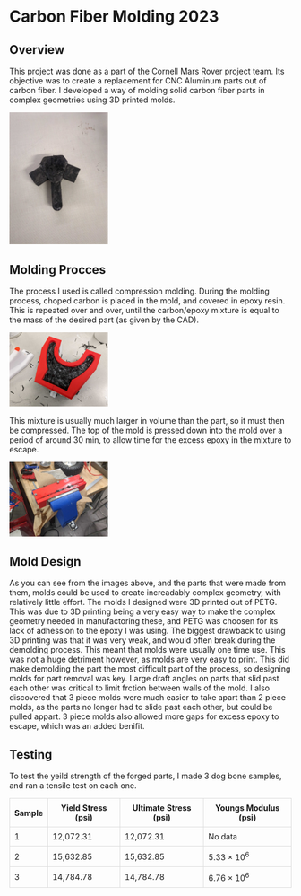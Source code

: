 # Carbon Fiber Molding 2023 #

## Overview ##

This project was done as a part of the Cornell Mars Rover project team. Its objective was to 
create a replacement for CNC Aluminum parts out of carbon fiber. I developed a way of molding 
solid carbon fiber parts in complex geometries using 3D printed molds. 

<img src="images/CF_Suspension_Part.jpg" alt="Frame CAD" width="35%" />

## Molding Procces ##

The process I used is called compression molding. During the molding process, choped carbon 
is placed in the mold, and covered in epoxy resin. This is repeated over and over, until the 
carbon/epoxy mixture is equal to the mass of the desired part (as given by the CAD).

<img src="images/Carbon_in_Mold.jpg" alt="Frame CAD" width="35%" />

This mixture is usually much larger in volume than the part, so it must then be compressed. 
The top of the mold is pressed down into the mold over a period of around 30 min, to allow 
time for the excess epoxy in the mixture to escape. 

<img src="images/Mold_in_Vise.jpg" alt="Frame CAD" width="35%" />

## Mold Design ##

As you can see from the images above, and the parts that were made from them, molds could be 
used to create increadably complex geometry, with relatively little effort. The molds I 
designed were 3D printed out of PETG. This was due to 3D printing being a very easy way to 
make the complex geometry needed in manufactoring these, and PETG was choosen for its lack 
of adhession to the epoxy I was using. The biggest drawback to using 3D printing was that 
it was very weak, and would often break during the demolding process. This meant that molds
were usually one time use. This was not a huge detriment however, as molds are very easy to 
print. This did make demolding the part the most difficult part of the process, so designing 
molds for part removal was key. Large draft angles on parts that slid past each other was
critical to limit frction between walls of the mold. I also discovered that 3 piece molds 
were much easier to take apart than 2 piece molds, as the parts no longer had to slide past
each other, but could be pulled appart. 3 piece molds also allowed more gaps for excess epoxy 
to escape, which was an added benifit.

## Testing ##

To test the yeild strength of the forged parts, I made 3 dog bone samples, and ran a tensile 
test on each one. 

<table style="width:100%; border-collapse: collapse;">
  <tr>
    <th style="border: 1px solid #ddd; padding: 8px;">Sample</th>
    <th style="border: 1px solid #ddd; padding: 8px;">Yield Stress (psi)</th>
    <th style="border: 1px solid #ddd; padding: 8px;">Ultimate Stress (psi)</th>
    <th style="border: 1px solid #ddd; padding: 8px;">Youngs Modulus (psi)</th>
  </tr>
  <tr>
    <td style="border: 1px solid #ddd; padding: 8px;">1</td>
    <td style="border: 1px solid #ddd; padding: 8px;">12,072.31</td>
    <td style="border: 1px solid #ddd; padding: 8px;">12,072.31</td>
    <td style="border: 1px solid #ddd; padding: 8px;">No data</td>
  </tr>
  <tr>
    <td style="border: 1px solid #ddd; padding: 8px;">2</td>
    <td style="border: 1px solid #ddd; padding: 8px;">15,632.85</td>
    <td style="border: 1px solid #ddd; padding: 8px;">15,632.85</td>
    <td style="border: 1px solid #ddd; padding: 8px;">5.33 × 10<sup>6</sup></td>
  </tr>
  <tr>
    <td style="border: 1px solid #ddd; padding: 8px;">3</td>
    <td style="border: 1px solid #ddd; padding: 8px;">14,784.78</td>
    <td style="border: 1px solid #ddd; padding: 8px;">14,784.78</td>
    <td style="border: 1px solid #ddd; padding: 8px;">6.76 × 10<sup>6</sup></td>
  </tr>
</table>




